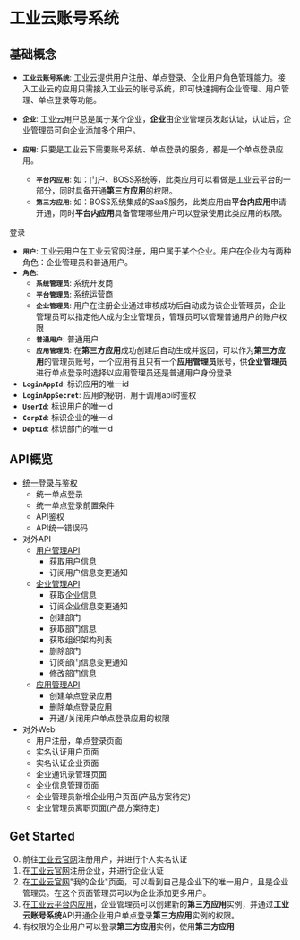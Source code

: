 # 工业云账号系统

## 基础概念

* **`工业云账号系统`**: 工业云提供用户注册、单点登录、企业用户角色管理能力。接入工业云的应用只需接入工业云的账号系统，即可快速拥有企业管理、用户管理、单点登录等功能。
* **`企业`**: 工业云用户总是属于某个企业，**企业**由企业管理员发起认证，认证后，企业管理员可向企业添加多个用户。

* **`应用`**: 只要是工业云下需要账号系统、单点登录的服务，都是一个单点登录应用。
    - **`平台内应用`**: 如：门户、BOSS系统等，此类应用可以看做是工业云平台的一部分，同时具备开通**第三方应用**的权限。
    - **`第三方应用`**: 如：BOSS系统集成的SaaS服务，此类应用由**平台内应用**申请开通，同时**平台内应用**具备管理哪些用户可以登录使用此类应用的权限。

登录

* **`用户`**: 工业云用户在工业云官网注册，用户属于某个企业。用户在企业内有两种角色：企业管理员和普通用户。
* **`角色`**:
    - **`系统管理员`**: 系统开发商
    - **`平台管理员`**: 系统运营商
    - **`企业管理员`**: 用户在注册企业通过审核成功后自动成为该企业管理员，企业管理员可以指定他人成为企业管理员，管理员可以管理普通用户的账户权限
    - **`普通用户`**: 普通用户
    - **`应用管理员`**: 在**第三方应用**成功创建后自动生成并返回，可以作为**第三方应用**的管理员账号，一个应用有且只有一个**应用管理员**账号，供**企业管理员**进行单点登录时选择以应用管理员还是普通用户身份登录
* **`LoginAppId`**: 标识应用的唯一id
* **`LoginAppSecret`**: 应用的秘钥，用于调用api时鉴权
* **`UserId`**: 标识用户的唯一id
* **`CorpId`**: 标识企业的唯一id
* **`DeptId`**: 标识部门的唯一id


## API概览

* [统一登录与鉴权](oauth.md)
    + 统一单点登录
    + 统一单点登录前置条件
    + API鉴权
    + API统一错误码
* 对外API
    + [用户管理API](user.md)
        + 获取用户信息
        + 订阅用户信息变更通知
    + [企业管理API](corp.md)
        + 获取企业信息
        + 订阅企业信息变更通知
        + 创建部门
        + 获取部门信息
        + 获取组织架构列表
        + 删除部门
        + 订阅部门信息变更通知
        + 修改部门信息
    + [应用管理API](app.md)
        + 创建单点登录应用
        + 删除单点登录应用
        + 开通/关闭用户单点登录应用的权限
* 对外Web
    + 用户注册，单点登录页面
    + 实名认证用户页面
    + 实名认证企业页面
    + 企业通讯录管理页面
    + 企业信息管理页面
    + 企业管理员新增企业用户页面(产品方案待定)
    + 企业管理员离职页面(产品方案待定)

## Get Started

0. 前往[工业云官网](http://industry_account.qcloud.com)注册用户，并进行个人实名认证
1. 在[工业云官网](http://industry_account.qcloud.com)注册企业，并进行企业认证
1. 在[工业云官网](http://industry_account.qcloud.com)"我的企业"页面，可以看到自己是企业下的唯一用户，且是企业管理员。在这个页面管理员可以为企业添加更多用户。
2. 在[工业云平台内应用](http://industry_account.qcloud.com)，企业管理员可以创建新的**第三方应用**实例，并通过**工业云账号系统**API开通企业用户单点登录**第三方应用**实例的权限。
3. 有权限的企业用户可以登录**第三方应用**实例，使用**第三方应用**

